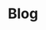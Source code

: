 ---
home: true
heroImage: /nibl.jpg
title: Blog
actionText: Start
actionLink: /guide/worknote
features:
- title: A Blog
  details: 专注写作前端博客，记录日常所得。
- title: For Me
  details: O(∩_∩)O nibilin33@gmail.com
- title: For Interview
  details: https://nibilin33.github.io/nibilin/
footer: Copyright © 2019-present

---